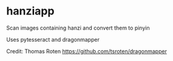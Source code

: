 # hanziapp
Scan images containing hanzi and convert them to pinyin

Uses pytesseract and dragonmapper

Credit:
Thomas Roten
https://github.com/tsroten/dragonmapper
